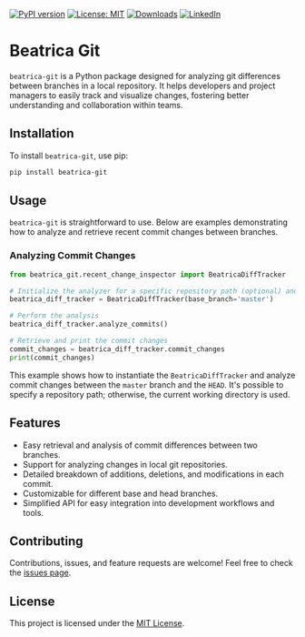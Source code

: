 [![PyPI version](https://badge.fury.io/py/beatrica-git.svg)](https://badge.fury.io/py/beatrica-git)
[![License: MIT](https://img.shields.io/badge/License-MIT-green.svg)](https://opensource.org/licenses/MIT)
[![Downloads](https://static.pepy.tech/badge/beatrica-git)](https://pepy.tech/project/beatrica-git)
[![LinkedIn](https://img.shields.io/badge/LinkedIn-blue)](https://www.linkedin.com/in/eugene-evstafev-716669181/)

# Beatrica Git

`beatrica-git` is a Python package designed for analyzing git differences between branches in a local repository. It helps developers and project managers to easily track and visualize changes, fostering better understanding and collaboration within teams.

## Installation

To install `beatrica-git`, use pip:

```bash
pip install beatrica-git
```

## Usage

`beatrica-git` is straightforward to use. Below are examples demonstrating how to analyze and retrieve recent commit changes between branches.

### Analyzing Commit Changes

```python
from beatrica_git.recent_change_inspector import BeatricaDiffTracker

# Initialize the analyzer for a specific repository path (optional) and branch
beatrica_diff_tracker = BeatricaDiffTracker(base_branch='master')

# Perform the analysis
beatrica_diff_tracker.analyze_commits()

# Retrieve and print the commit changes
commit_changes = beatrica_diff_tracker.commit_changes
print(commit_changes)
```

This example shows how to instantiate the `BeatricaDiffTracker` and analyze commit changes between the `master` branch and the `HEAD`. It's possible to specify a repository path; otherwise, the current working directory is used.

## Features

- Easy retrieval and analysis of commit differences between two branches.
- Support for analyzing changes in local git repositories.
- Detailed breakdown of additions, deletions, and modifications in each commit.
- Customizable for different base and head branches.
- Simplified API for easy integration into development workflows and tools.

## Contributing

Contributions, issues, and feature requests are welcome! Feel free to check the [issues page](https://github.com/chigwell/beatrica-git/issues).

## License

This project is licensed under the [MIT License](https://choosealicense.com/licenses/mit/).
